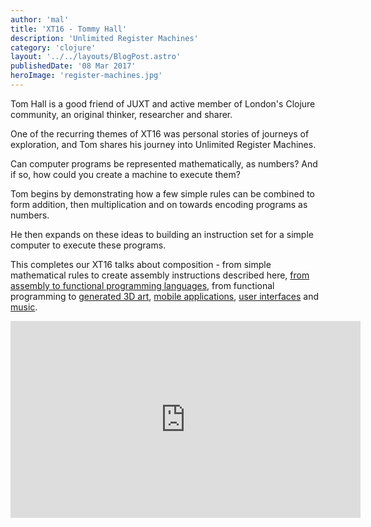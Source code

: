 ```yaml
---
author: 'mal'
title: 'XT16 - Tommy Hall'
description: 'Unlimited Register Machines'
category: 'clojure'
layout: '../../layouts/BlogPost.astro'
publishedDate: '08 Mar 2017'
heroImage: 'register-machines.jpg'
---
```


Tom Hall is a good friend of JUXT and active member of London's Clojure
community, an original thinker, researcher and sharer.

One of the recurring themes of XT16 was personal stories of journeys of
exploration, and Tom shares his journey into Unlimited Register
Machines.

Can computer programs be represented mathematically, as numbers? And if
so, how could you create a machine to execute them?

Tom begins by demonstrating how a few simple rules can be combined to
form addition, then multiplication and on towards encoding programs as
numbers.

He then expands on these ideas to building an instruction set for a
simple computer to execute these programs.

This completes our XT16 talks about composition - from simple
mathematical rules to create assembly instructions described here, [from
assembly to functional programming
languages](/blog/posts/XT16-hakan-raberg-the-search-for-simplicity.html),
from functional programming to [generated 3D
art](/blog/posts/XT16-karsten-schmidt.html), [mobile
applications](/blog/posts/XT16-frankie-sardo.html), [user
interfaces](/blog/posts/XT16-kris-jenkins-adventures-in-user-interfaces.html)
and [music](/blog/posts/XT16-sam-aaron-communicative-programming.html).

<iframe width="560" height="315" src="https://www.youtube.com/embed/92W3AzRs0GM" title="XT16 - Tommy Hall" frameborder="0" allow="accelerometer; autoplay; clipboard-write; encrypted-media; gyroscope; picture-in-picture" allowfullscreen></iframe>
